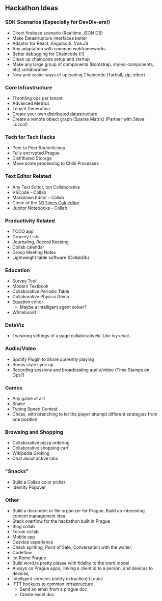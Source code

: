 ## Hackathon Ideas

### SDK Scenarios (Especially for DevDiv-ers!)
* Direct firebase scenario (Realtime JSON DB)
* Make Datastructure interfaces better
* Adaptor for React, AngularJS, Vue.JS 
* Any adaptation with common webframeworks
* Better debugging for Chaincode (!!)
* Clean up chaincode setup and startup
* Make any large group of components (Bootstrap, styled-components, etc) collaborative
* New and easier ways of uploading Chaincode (Tarball, zip, other)

### Core Infrastructure
* Throttling ops per tenant
* Advanced Metrics
* Tenant Generation
* Create your own distributed datastructure
* Create a remote object graph (Sparse Matrix) (Partner with Steve Lucco!)

### Tech for Tech Hacks
* Peer to Peer Routerlicious
* Fully encrypted Prague
* Distributed Storage
* Move some processing to Child Processes

### Text Editor Related
* Any Text Editor, but Collaborative
* VSCode - Collab
* Markdown Editor - Collab
* Clone of the [NYTimes Oak editor](https://open.nytimes.com/building-a-text-editor-for-a-digital-first-newsroom-f1cb8367fc21)
* Jupitor Notebooks - Collab

### Productivity Related
* TODO app
* Grocery Lists
* Journaling, Record Keeping 
* Collab calendar
* Group Meeting Notes
* Lightweight table software (CollabDb)

### Education
* Survey Tool
* Modern Textbook
* Collaborative Periodic Table
* Collaborative Physics Demo
* Equation editor
    * Maybe a intelligent agent solver?
* Whiteboard

### DataViz
* Tweaking settings of a page collaboratively. Like ivy chart.

### Audio/Video
* Spotify Plugin to Share currently playing
* Sonos style sync up
* Recording sessions and broadcasting audio/video (Time Stamps on Ops?)
  
### Games
* Any game at all!
* Snake
* Typing Speed Contest
* Chess, with branching to let the player attempt different strategies from one position

### Browsing and Shopping
* Collaborative pizza ordering
* Collaborative shopping cart
* Wikipedia Groking
* Chat about active tabs

### "Snacks"
* Build a Collab color picker
* Identity Popover
  
### Other
* Build a document or file organizer for Prague. Build an interesting content management idea
* Stack overflow for the hackathon built in Prague
* Blog collab
* Forum collab
* Mobile app
* Desktop experience
* Check splitting, Point of Sale, Conversation with the waiter, 
* Codeflow
* Iot Rome Prague
* Build word.ts pretty please with fidelity to the word model
* Always on Prague apps, linking a client id to a person, and devices to devices,
* Intelligent services (entity extraction) (Louis)
* IFTT hookups to common infrastructure
    * Send an email from a prague doc
    * Create excel doc

